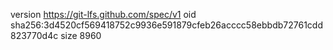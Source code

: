 version https://git-lfs.github.com/spec/v1
oid sha256:3d4520cf569418752c9936e591879cfeb26acccc58ebbdb72761cdd823770d4c
size 8960
